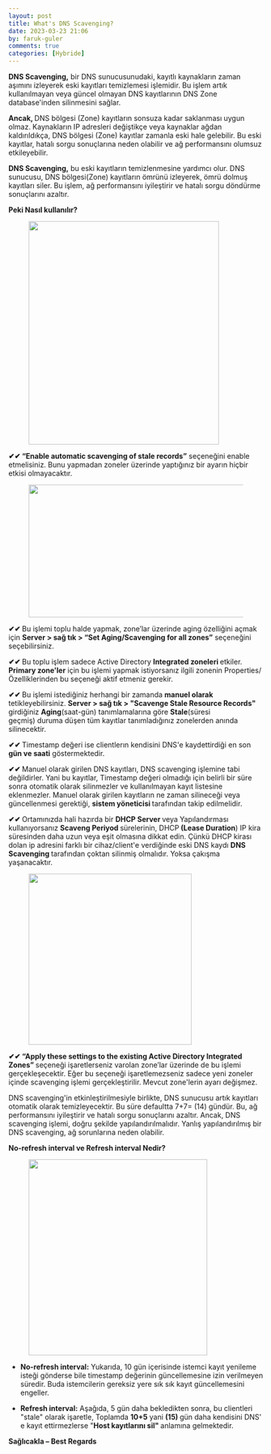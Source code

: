 ```yaml
---
layout: post
title: What's DNS Scavenging?
date: 2023-03-23 21:06
by: faruk-guler
comments: true
categories: [Hybride]
---
```

<!-- wp:paragraph -->
<p><strong>DNS Scavenging,</strong> bir DNS sunucusunudaki, kayıtlı kaynakların zaman aşımını izleyerek eski kayıtları temizlemesi işlemidir. Bu işlem artık kullanılmayan veya güncel olmayan DNS kayıtlarının DNS Zone database'inden silinmesini sağlar.</p>
<!-- /wp:paragraph -->

<!-- wp:paragraph -->
<p><strong>Ancak, </strong>DNS bölgesi (Zone) kayıtların sonsuza kadar saklanması uygun olmaz. Kaynakların IP adresleri değiştikçe veya kaynaklar ağdan kaldırıldıkça, DNS bölgesi (Zone) kayıtlar zamanla eski hale gelebilir. Bu eski kayıtlar, hatalı sorgu sonuçlarına neden olabilir ve ağ performansını olumsuz etkileyebilir.</p>
<!-- /wp:paragraph -->

<!-- wp:paragraph -->
<p><strong>DNS Scavenging,</strong> bu eski kayıtların temizlenmesine yardımcı olur. DNS sunucusu, DNS bölgesi(Zone) kayıtların ömrünü izleyerek, ömrü dolmuş kayıtları siler. Bu işlem, ağ performansını iyileştirir ve hatalı sorgu döndürme sonuçlarını azaltır.</p>
<!-- /wp:paragraph -->

<!-- wp:paragraph -->
<p><strong>Peki Nasıl kullanılır?</strong></p>
<!-- /wp:paragraph -->

<!-- wp:image {"id":6174,"width":376,"height":441,"sizeSlug":"large","linkDestination":"none"} -->
<figure class="wp-block-image size-large is-resized"><img src="https://farukguler.com/assets/post_images/dns_cnf1.png?w=501" alt="" class="wp-image-6174" width="376" height="441" /></figure>
<!-- /wp:image -->

<!-- wp:paragraph -->
<p><strong>✔✔  “Enable automatic scavenging of stale records”</strong> seçeneğini enable etmelisiniz. Bunu yapmadan zoneler üzerinde yaptığınız bir ayarın hiçbir etkisi olmayacaktır.</p>
<!-- /wp:paragraph -->

<!-- wp:image {"id":6177,"width":616,"height":262,"sizeSlug":"large","linkDestination":"none"} -->
<figure class="wp-block-image size-large is-resized"><img src="https://farukguler.com/assets/post_images/dns_conf2.png?w=1024" alt="" class="wp-image-6177" width="616" height="262" /></figure>
<!-- /wp:image -->

<!-- wp:paragraph -->
<p><strong>✔✔  </strong>Bu işlemi toplu halde yapmak, zone’lar üzerinde aging özelliğini açmak için  <strong>Server &gt; sağ tık &gt; “Set Aging/Scavenging for all zones”</strong> seçeneğini seçebilirsiniz.</p>
<!-- /wp:paragraph -->

<!-- wp:paragraph -->
<p><strong>✔✔  </strong>Bu toplu işlem sadece Active Directory <strong>Integrated zoneleri </strong>etkiler. <strong>Primary zone'ler</strong> için bu işlemi yapmak istiyorsanız ilgili zonenin Properties/Özelliklerinden bu seçeneği aktif etmeniz gerekir.</p>
<!-- /wp:paragraph -->

<!-- wp:paragraph -->
<p><strong>✔✔  </strong>Bu işlemi istediğiniz herhangi bir zamanda <strong>manuel olarak</strong> tetikleyebilirsiniz.       <strong>Server &gt; sağ tık &gt; "Scavenge Stale Resource Records"</strong> girdiğiniz&nbsp;<strong>Aging</strong>(saat-gün) tanımlamalarına göre&nbsp;<strong>Stale</strong>(süresi geçmiş)&nbsp;duruma düşen tüm kayıtlar tanımladığınız zonelerden anında silinecektir.</p>
<!-- /wp:paragraph -->

<!-- wp:paragraph -->
<p><strong>✔✔  </strong>Timestamp değeri ise clientlerın kendisini DNS'e kaydettirdiği en son <strong>gün ve saati</strong> göstermektedir.</p>
<!-- /wp:paragraph -->

<!-- wp:paragraph -->
<p><strong>✔✔ </strong>Manuel olarak girilen DNS kayıtları, DNS scavenging işlemine tabi değildirler. Yani bu kayıtlar, Timestamp değeri olmadığı için belirli bir süre sonra otomatik olarak silinmezler ve kullanılmayan kayıt listesine eklenmezler. Manuel olarak girilen kayıtların ne zaman silineceği veya güncellenmesi gerektiği, <strong>sistem yöneticisi </strong>tarafından takip edilmelidir.</p>
<!-- /wp:paragraph -->

<!-- wp:paragraph -->
<p><strong>✔✔ </strong>Ortamınızda hali hazırda bir <strong>DHCP Server </strong>veya Yapılandırması kullanıyorsanız <strong>Scaveng Periyod </strong>sürelerinin, DHCP<strong> (Lease Duration</strong>)&nbsp;IP kira süresinden daha uzun veya eşit olmasına dikkat edin. Çünkü DHCP kirası dolan ip adresini farklı bir cihaz/client'e verdiğinde eski DNS kaydı <strong>DNS Scavenging </strong>tarafından çoktan silinmiş olmalıdır. Yoksa çakışma yaşanacaktır.</p>
<!-- /wp:paragraph -->

<!-- wp:image {"id":6178,"width":322,"height":338,"sizeSlug":"large","linkDestination":"none"} -->
<figure class="wp-block-image size-large is-resized"><img src="https://farukguler.com/assets/post_images/dns_conf33.png?w=489" alt="" class="wp-image-6178" width="322" height="338" /></figure>
<!-- /wp:image -->

<!-- wp:paragraph -->
<p><strong>✔✔ </strong> <strong>“Apply these settings to the existing Active Directory Integrated Zones” </strong>seçeneği işaretlerseniz varolan zone’lar üzerinde de bu işlemi gerçekleşecektir. Eğer bu seçeneği işaretlemezseniz sadece yeni zoneler içinde scavenging işlemi gerçekleştirilir. Mevcut zone'lerin ayarı değişmez.</p>
<!-- /wp:paragraph -->

<!-- wp:paragraph -->
<p>DNS scavenging'in etkinleştirilmesiyle birlikte, DNS sunucusu artık kayıtları otomatik olarak temizleyecektir. Bu süre defaultta 7+7= (14) gündür. Bu, ağ performansını iyileştirir ve hatalı sorgu sonuçlarını azaltır. Ancak, DNS scavenging işlemi, doğru şekilde yapılandırılmalıdır. Yanlış yapılandırılmış bir DNS scavenging, ağ sorunlarına neden olabilir.</p>
<!-- /wp:paragraph -->

<!-- wp:paragraph -->
<p><strong><strong>No-refresh interval </strong>ve <strong>Refresh interval</strong> Nedir?</strong></p>
<!-- /wp:paragraph -->

<!-- wp:image {"id":6190,"width":353,"height":387,"sizeSlug":"large","linkDestination":"none"} -->
<figure class="wp-block-image size-large is-resized"><img src="https://farukguler.com/assets/post_images/dns_conf_54.png?w=476" alt="" class="wp-image-6190" width="353" height="387" /></figure>
<!-- /wp:image -->

<!-- wp:list -->
<ul><!-- wp:list-item -->
<li><strong>No-refresh interval:</strong> Yukarıda, 10 gün içerisinde istemci kayıt yenileme isteği gönderse bile timestamp değerinin güncellemesine izin verilmeyen süredir. Buda istemcilerin gereksiz yere sık sık kayıt güncellemesini engeller.</li>
<!-- /wp:list-item --></ul>
<!-- /wp:list -->

<!-- wp:list -->
<ul><!-- wp:list-item -->
<li><strong>Refresh interval:</strong> Aşağıda, 5 gün daha bekledikten sonra, bu clientleri "stale" olarak işaretle, Toplamda <strong>10+5</strong>  yani <strong>(15) </strong>gün daha kendisini DNS' e kayıt ettirmezlerse "<strong>Host kayıtlarını sil" </strong>anlamına gelmektedir.</li>
<!-- /wp:list-item --></ul>
<!-- /wp:list -->

<!-- wp:paragraph -->
<p><strong>Sağlıcakla – Best Regards</strong></p>
<!-- /wp:paragraph -->
